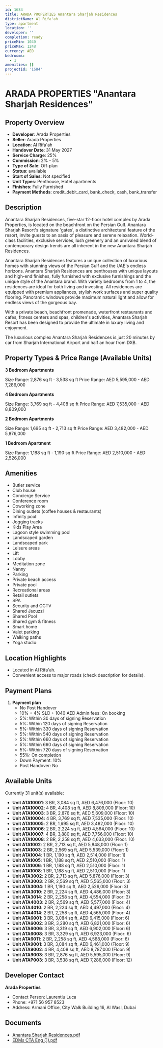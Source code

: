 ```yaml
---
id: 1684
title: ARADA PROPERTIES Anantara Sharjah Residences
districtName: Al Rifa'ah
type: apartment
location: ''
developer: ''
completion: ready
priceMin: 1040
priceMax: 1248
currency: AED
bedrooms:
  - 1
amenities: []
projectId: '1684'
---
```


# ARADA PROPERTIES "Anantara Sharjah Residences"

## Property Overview
- **Developer**: Arada Properties
- **Seller**: Arada Properties
- **Location**: Al Rifa'ah
- **Handover Date**: 31 May 2027
- **Service Charge**: 25%
- **Commission**: 2% - 5%
- **Type of Sale**: Off-plan
- **Status**: available
- **Start of Sales**: Not specified
- **Unit Types**: Penthouse, Hotel apartments
- **Finishes**: Fully Furnished
- **Payment Methods**: credit_debit_card, bank_check, cash, bank_transfer

## Description
Anantara Sharjah Residences, five-star 12-floor hotel complex by Arada Properties, is located on the beachfront on the Persian Gulf. Anantara Sharjah Resort's signature 'gates', a distinctive architectural feature of the resort, invite guests to an oasis of pleasure and serene relaxation. World-class facilities, exclusive services, lush greenery and an unrivaled blend of contemporary design trends are all inherent in the new Anantara Sharjah Residences.

Anantara Sharjah Residences features a unique collection of luxurious homes with stunning views of the Persian Gulf and the UAE's endless horizons. Anantara Sharjah Residences are penthouses with unique layouts and high-end finishes, fully furnished with exclusive furnishings and the unique style of the Anantara brand. With variety bedrooms from 1 to 4, the residences are ideal for both living and investing. All residences are equipped with premium appliances, stylish work surfaces and super quality flooring. Panoramic windows provide maximum natural light and allow for endless views of the gorgeous bay.

With a private beach, beachfront promenade, waterfront restaurants and cafes, fitness centers and spas, children's activities, Anantara Sharjah Resort has been designed to provide the ultimate in luxury living and enjoyment.

The luxurious complex Anantara Sharjah Residences is just 20 minutes by car from Sharjah International Airport and half an hour from DXB.

## Property Types & Price Range (Available Units)
**3 Bedroom Apartments**

Size Range: 2,876 sq ft - 3,538 sq ft
Price Range: AED 5,595,000 - AED 7,286,000

**4 Bedroom Apartments**

Size Range: 3,769 sq ft - 4,408 sq ft
Price Range: AED 7,535,000 - AED 8,809,000

**2 Bedroom Apartments**

Size Range: 1,695 sq ft - 2,713 sq ft
Price Range: AED 3,482,000 - AED 5,876,000

**1 Bedroom Apartment**

Size Range: 1,188 sq ft - 1,190 sq ft
Price Range: AED 2,510,000 - AED 2,526,000

## Amenities
- Butler service
- Club house
- Concierge Service
- Conference room
- Coworking zone
- Dining outlets  (coffee houses & restaurants)
- Infinity pool
- Jogging tracks
- Kids Play Area
- Lagoon style swimming pool
- Landscaped garden
- Landscaped park
- Leisure areas
- Lift
- Lobby
- Meditation zone
- Nanny
- Parking
- Private beach access
- Private pool
- Recreational areas
- Retail outlets
- SPA
- Security and CCTV
- Shared Jacuzzi
- Shared Pool
- Shared gym & fitness
- Smart home
- Valet parking
- Walking paths
- Yoga studio

## Location Highlights
- Located in Al Rifa'ah.
- Convenient access to major roads (check description for details).

## Payment Plans
1. **Payment plan**
   - No Post Handover
   - 10% + 4% SLD + 1040 AED Admin fees: On booking
   - 5%: Within 30 days of signing Reservation
   - 5%: Within 120 days of signing Reservation
   - 5%: Within 330 days of signing Reservation
   - 5%: Within 540 days of signing Reservation
   - 5%: Within 660 days of signing Reservation
   - 5%: Within 690 days of signing Reservation
   - 5%: Within 720 days of signing Reservation
   - 55%: On completion
   - Down Payment: 10%
   - Post Handover: No

## Available Units
Currently 31 unit(s) available:
- **Unit ATA10001**: 3 BR, 3,084 sq ft, AED 6,476,000 (Floor: 10)
- **Unit ATA10002**: 4 BR, 4,408 sq ft, AED 8,809,000 (Floor: 10)
- **Unit ATA10003**: 3 BR, 2,876 sq ft, AED 5,609,000 (Floor: 10)
- **Unit ATA10004**: 4 BR, 3,769 sq ft, AED 7,535,000 (Floor: 10)
- **Unit ATA10005**: 2 BR, 1,695 sq ft, AED 3,482,000 (Floor: 10)
- **Unit ATA10006**: 2 BR, 2,224 sq ft, AED 4,564,000 (Floor: 10)
- **Unit ATA10007**: 4 BR, 3,880 sq ft, AED 7,756,000 (Floor: 10)
- **Unit ATA10008**: 2 BR, 2,258 sq ft, AED 4,633,000 (Floor: 10)
- **Unit ATA1002**: 2 BR, 2,713 sq ft, AED 5,848,000 (Floor: 1)
- **Unit ATA1003**: 2 BR, 2,569 sq ft, AED 5,539,000 (Floor: 1)
- **Unit ATA1004**: 1 BR, 1,190 sq ft, AED 2,514,000 (Floor: 1)
- **Unit ATA1005**: 1 BR, 1,188 sq ft, AED 2,510,000 (Floor: 1)
- **Unit ATA1006**: 1 BR, 1,188 sq ft, AED 2,510,000 (Floor: 1)
- **Unit ATA1008**: 1 BR, 1,188 sq ft, AED 2,510,000 (Floor: 1)
- **Unit ATA3002**: 2 BR, 2,713 sq ft, AED 5,876,000 (Floor: 3)
- **Unit ATA3003**: 2 BR, 2,569 sq ft, AED 5,565,000 (Floor: 3)
- **Unit ATA3004**: 1 BR, 1,190 sq ft, AED 2,526,000 (Floor: 3)
- **Unit ATA3010**: 2 BR, 2,224 sq ft, AED 4,486,000 (Floor: 3)
- **Unit ATA3014**: 2 BR, 2,258 sq ft, AED 4,554,000 (Floor: 3)
- **Unit ATA4003**: 2 BR, 2,569 sq ft, AED 5,577,000 (Floor: 4)
- **Unit ATA4010**: 2 BR, 2,224 sq ft, AED 4,497,000 (Floor: 4)
- **Unit ATA4014**: 2 BR, 2,258 sq ft, AED 4,565,000 (Floor: 4)
- **Unit ATA6001**: 3 BR, 3,084 sq ft, AED 6,415,000 (Floor: 6)
- **Unit ATA6002**: 3 BR, 3,280 sq ft, AED 6,821,000 (Floor: 6)
- **Unit ATA6006**: 3 BR, 3,319 sq ft, AED 6,902,000 (Floor: 6)
- **Unit ATA6008**: 3 BR, 3,329 sq ft, AED 6,923,000 (Floor: 6)
- **Unit ATA6011**: 2 BR, 2,258 sq ft, AED 4,588,000 (Floor: 6)
- **Unit ATA9001**: 3 BR, 3,084 sq ft, AED 6,461,000 (Floor: 9)
- **Unit ATA9002**: 4 BR, 4,408 sq ft, AED 8,787,000 (Floor: 9)
- **Unit ATA9003**: 3 BR, 2,876 sq ft, AED 5,595,000 (Floor: 9)
- **Unit ATAP003**: 3 BR, 3,538 sq ft, AED 7,286,000 (Floor: 12)

## Developer Contact
**Arada Properties**
- Contact Person: Laurentiu Luca
- Phone: +971 56 957 8523
- Address: Armani Office, City Walk Building 16, Al Wasl, Dubai

## Documents
- [Anantara Sharjah Residences.pdf](https://cdn.geniemap.net/2024/05/06/Rk2VvDZz5jQHWZpTV6KnXSFaPpv8BEmuZaPeYtoG.pdf)
- [EDMs CTA Eng (1).pdf](https://cdn.geniemap.net/2024/05/09/gwF1Q14uYDG2f1qSHhiE7RbB5OmC9YnQWpEtwjCP.pdf)
